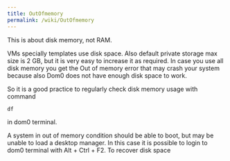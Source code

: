 ```yaml
---
title: OutOfmemory
permalink: /wiki/OutOfmemory
---
```


This is about disk memory, not RAM.

VMs specially templates use disk space. Also default private storage max size is 2 GB, but it is very easy to increase it as required. In case you use all disk memory you get the Out of memory error that may crash your system because also Dom0 does not have enough disk space to work.

So it is a good practice to regularly check disk memory usage with command

``` {.wiki}
df
```

in dom0 terminal.

A system in out of memory condition should be able to boot, but may be unable to load a desktop manager. In this case it is possible to login to dom0 terminal with Alt + Ctrl + F2. To recover disk space

